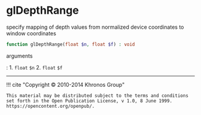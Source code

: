 # glDepthRange
specify mapping of depth values from normalized device coordinates to window
coordinates

```php
function glDepthRange(float $n, float $f) : void
```

arguments

:    1. `float` `$n` 
    2. `float` `$f` 

---
     

!!! cite "Copyright © 2010-2014 Khronos Group"

    This material may be distributed subject to the terms and conditions set forth in the Open Publication License, v 1.0, 8 June 1999. https://opencontent.org/openpub/.